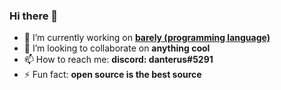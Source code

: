 ### Hi there 👋

- 🔭 I’m currently working on **[barely (programming language)](https://github.com/danterusdev/barely)**
- 👯 I’m looking to collaborate on **anything cool**
- 📫 How to reach me: **discord: danterus#5291**
- ⚡ Fun fact: **open source is the best source**
